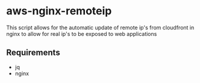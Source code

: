 # aws-nginx-remoteip

This script allows for the automatic update of remote ip's from cloudfront in nginx to allow for real ip's to be exposed to web applications

## Requirements

- jq
- nginx

